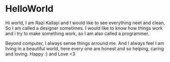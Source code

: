 # HelloWorld

Hi world, 
  I am Razi Kallayi and I would like to see everything neet and clean, So I am called a designer sometimes. I would like to know how things work and i try to make something work, so I am also called a programmer. 
  
  Beyond computer, I always sense things arround me. And I always feel I am living in a beautiful world, here every one are honest and so helping, caring and loving. Happy :) and Love <3
